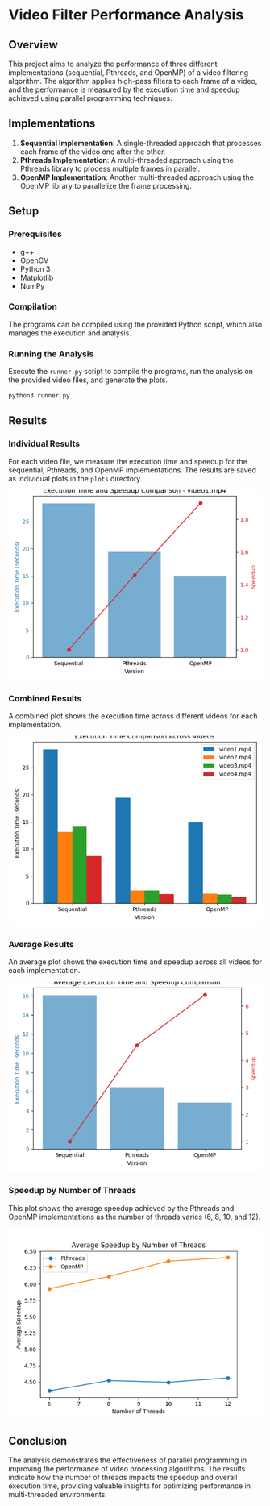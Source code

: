 # Video Filter Performance Analysis

## Overview

This project aims to analyze the performance of three different implementations (sequential, Pthreads, and OpenMP) of a video filtering algorithm. The algorithm applies high-pass filters to each frame of a video, and the performance is measured by the execution time and speedup achieved using parallel programming techniques.

## Implementations

1. **Sequential Implementation**: A single-threaded approach that processes each frame of the video one after the other.
2. **Pthreads Implementation**: A multi-threaded approach using the Pthreads library to process multiple frames in parallel.
3. **OpenMP Implementation**: Another multi-threaded approach using the OpenMP library to parallelize the frame processing.

## Setup

### Prerequisites

- g++
- OpenCV
- Python 3
- Matplotlib
- NumPy

### Compilation

The programs can be compiled using the provided Python script, which also manages the execution and analysis.

### Running the Analysis

Execute the `runner.py` script to compile the programs, run the analysis on the provided video files, and generate the plots.

```bash
python3 runner.py
```

## Results

### Individual Results

For each video file, we measure the execution time and speedup for the sequential, Pthreads, and OpenMP implementations. The results are saved as individual plots in the `plots` directory.

![Execution Time and Speedup Comparison](plots/execution_time_and_speedup_comparison_video1.mp4.png)

### Combined Results

A combined plot shows the execution time across different videos for each implementation.

![Execution Time Comparison Across Videos](plots/execution_time_comparison_across_videos.png)

### Average Results

An average plot shows the execution time and speedup across all videos for each implementation.

![Average Execution Time and Speedup Comparison](plots/average_execution_time_and_speedup_comparison.png)

### Speedup by Number of Threads

This plot shows the average speedup achieved by the Pthreads and OpenMP implementations as the number of threads varies (6, 8, 10, and 12).

![Average Speedup by Number of Threads](plots/speedup_by_threads.png)

## Conclusion

The analysis demonstrates the effectiveness of parallel programming in improving the performance of video processing algorithms. The results indicate how the number of threads impacts the speedup and overall execution time, providing valuable insights for optimizing performance in multi-threaded environments.
